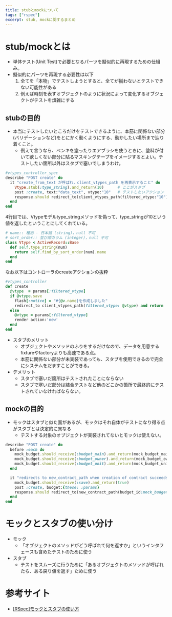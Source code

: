 ```yaml
---
title: stubとmockについて
tags: ["rspec"]
excerpt: stub, mockに関するまとめ
---
```

# stub/mockとは
- 単体テスト(Unit Test)で必要となるパーツを擬似的に再現するための仕組み。
- 擬似的にパーツを再現する必要性は以下
  1. 全てを「本物」でテストしようとすると、全てが揃わないとテストできない可能性がある
  1. 例えば時刻を表すオブジェクトのように状況によって変化するオブジェクトがテストを煩雑にする

## stubの目的
- 本当にテストしたいところだけをテストできるように、本筋に関係ない部分(バリデーションなど)をとにかく動くようにする、動かしたい場所まで辿り着くこと。
  - 例えて言うなら、ペンキを塗ったりエアブラシを使うときに、塗料が付いて欲しくない部分に貼るマスキングテープをイメージするとよい。テストしたい箇所以外はスタブで塞いでしまうわけ。

```ruby
#vtypes_controller_spec
describe "POST create" do
  it "create_from_text が呼ばれ，client_vtypes_path を再表示すること" do
    Vtype.stub(:type_string).and_return(10)      # ここがスタブ
    post :create, text:"data_text", vtype:"10"   # テストしたいアクション
    response.should redirect_to(client_vtypes_path(filtered_vtype:"10")) # アクションの結果をテスト
  end
end
```
4行目では、Vtypeモデルtype_stringメソッドを偽って、type_stringが10という値を返したということにしてくれている。

```ruby
# name:: 種別 - 日本語 (string)，null 不可
# sort_order:: 並び順カラム (integer)，null 不可
class Vtype < ActiveRecord::Base
  def self.type_string(num)
    return self.find_by_sort_order(num).name
  end
end
```

なお以下はコントローラのcreateアクションの抜粋
```ruby
#vtypes_controller
def create
  @vtype  = params[:filtered_vtype]
  if @vtype.save
    flash[:notice] = "#{@v.name}を作成しました"
    redirect_to client_vtypes_path(filtered_vtype: @vtype) and return
  else
    @vtype = params[:filtered_vtype]
    render action:'new'
  end
end
```
- スタブのメリット
  - オブジェクトやメソッドのふりをするだけなので、データを用意するfixtureやfactoryよりも高速である点。
  - 本筋に関係ない部分が未実装であっても、スタブを使用できるので完全にシステムをだますことができる。
- デメリット
  - スタブで塞いだ箇所はテストされたことにならない
  - スタブで塞いだ部分は結合テストなど他のどこかの箇所で最終的にテストされていなければならない。

## mockの目的
- モックはスタブと似た面があるが、モックはそれ自体がテストになり得る点がスタブとは決定的に異なる
  - テストする対象のオブジェクトが実装されてないとモックは使えない。

```ruby
describe "POST create" do
  before :each do
    mock_budget.should_receive(:budget_main).and_return(mock_budget_main)
    mock_budget.should_receive(:budget_owner).and_return(mock_budget_owner)
    mock_budget.should_receive(:budget_unit).and_return(mock_budget_unit)
  end

  it "redirects to new_contract_path when creation of contract succeeds" do
    mock_budget.should_receive(:save).and_return(true)
    post :create, budget:{these: :params}
    response.should redirect_to(new_contract_path(budget_id:mock_budget.id))
  end
end
```

# モックとスタブの使い分け
- モック
  - 「オブジェクトのメソッドがどう呼ばれて何を返すか」というインタフェースも含めたテストのために使う
- スタブ
  - テストをスムーズに行うために「あるオブジェクトのメソッドが呼ばれたら、ある戻り値を返す」ために使う

# 参考サイト
- [[RSpec]モックとスタブの使い方](https://techracho.bpsinc.jp/hachi8833/2014_07_10/17971)
